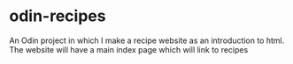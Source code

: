 # odin-recipes
An Odin project in which I make a recipe website as an introduction to html. The website will have a main index page which will link to recipes